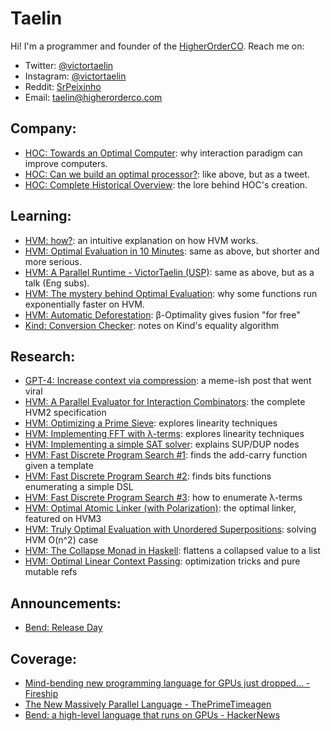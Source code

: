 # Taelin

Hi! I'm a programmer and founder of the [HigherOrderCO](https://higherorderco.com). Reach me on:
- Twitter: [@victortaelin](https://twitter.com/victortaelin)
- Instagram: [@victortaelin](https://instagram.com/victortaelin)
- Reddit: [SrPeixinho](https://www.reddit.com/user/SrPeixinho/)
- Email: [taelin@higherorderco.com](mailto:taelin@higherorderco.com)

## Company:

- [HOC: Towards an Optimal Computer](https://gist.github.com/VictorTaelin/46936b9fdfc3f982f07963c11756e36b): why interaction paradigm can improve computers.
- [HOC: Can we build an optimal processor?](https://x.com/VictorTaelin/status/1806690584670679387): like above, but as a tweet.
- [HOC: Complete Historical Overview](https://gist.github.com/VictorTaelin/77fd5a2a8a4a07e1da6157ebca3c7cf1): the lore behind HOC's creation.

## Learning:

- [HVM: how?](https://github.com/HigherOrderCO/HVM/blob/73da3bbc4b222fb8f044fcc5dad202e9752a0abc/HOW.md): an intuitive explanation on how HVM works.
- [HVM: Optimal Evaluation in 10 Minutes](https://gist.github.com/VictorTaelin/311f6a58a7756945196c15733e61d0c6): same as above, but shorter and more serious.
- [HVM: A Parallel Runtime - VictorTaelin (USP)](https://www.youtube.com/watch?v=sDPuQ-UjhVQ): same as above, but as a talk (Eng subs).
- [HVM: The mystery behind Optimal Evaluation](https://gist.github.com/VictorTaelin/85b94b5ba5b8b5440ded64bba8c89ac2): why some functions run exponentially faster on HVM.
- [HVM: Automatic Deforestation](https://github.com/HigherOrderCO/HVM/issues/167#issuecomment-1314665474): β-Optimality gives fusion "for free"
- [Kind: Conversion Checker](https://gist.github.com/VictorTaelin/3f748a46e95071e29462b1ac93c294c5): notes on Kind's equality algorithm

## Research:

- [GPT-4: Increase context via compression](https://gist.github.com/VictorTaelin/d293328f75291b23e203e9d9db9bd136): a meme-ish post that went viral
- [HVM: A Parallel Evaluator for Interaction Combinators](https://docs.google.com/viewer?url=https://raw.githubusercontent.com/HigherOrderCO/HVM/main/paper/HVM2.pdf): the complete HVM2 specification
- [HVM: Optimizing a Prime Sieve](https://gist.github.com/VictorTaelin/a5571afaf5ee565689d2b9a981bd9df8): explores linearity techniques
- [HVM: Implementing FFT with λ-terms](https://gist.github.com/VictorTaelin/5776ede998d0039ad1cc9b12fd96811c): explores linearity techniques
- [HVM: Implementing a simple SAT solver](https://gist.github.com/VictorTaelin/9061306220929f04e7e6980f23ade615): explains SUP/DUP nodes
- [HVM: Fast Discrete Program Search #1](https://gist.github.com/VictorTaelin/d5c318348aaee7033eb3d18b0b0ace34): finds the add-carry function given a template
- [HVM: Fast Discrete Program Search #2](https://gist.github.com/VictorTaelin/7fe49a99ebca42e5721aa1a3bb32e278): finds bits functions enumerating a simple DSL
- [HVM: Fast Discrete Program Search #3](https://gist.github.com/VictorTaelin/7c4c69a1f07b5c668be613f1032e7d4e): how to enumerate λ-terms
- [HVM: Optimal Atomic Linker (with Polarization)](https://gist.github.com/VictorTaelin/2aba162f2b04478dc53e5615f482db7b): the optimal linker, featured on HVM3
- [HVM: Truly Optimal Evaluation with Unordered Superpositions](https://gist.github.com/VictorTaelin/93c327e5b4e752b744d7798687977f8a): solving HVM O(n^2) case
- [HVM: The Collapse Monad in Haskell](https://gist.github.com/VictorTaelin/60d3bc72fb4edefecd42095e44138b41): flattens a collapsed value to a list
- [HVM: Optimal Linear Context Passing](https://gist.github.com/VictorTaelin/fb798a5bd182f8c57dd302380f69777a): optimization tricks and pure mutable refs

## Announcements:

- [Bend: Release Day](https://x.com/VictorTaelin/status/1791213162525524076)

## Coverage:

- [Mind-bending new programming language for GPUs just dropped... - Fireship](https://www.youtube.com/watch?v=HCOQmKTFzYY)
- [The New Massively Parallel Language - ThePrimeTimeagen](https://www.youtube.com/watch?v=NaytZOiX3fs)
- [Bend: a high-level language that runs on GPUs - HackerNews](https://news.ycombinator.com/item?id=40390287) 
